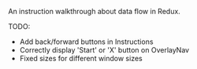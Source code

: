 An instruction walkthrough about data flow in Redux.

TODO:
- Add back/forward buttons in Instructions
- Correctly display 'Start' or 'X' button on OverlayNav
- Fixed sizes for different window sizes